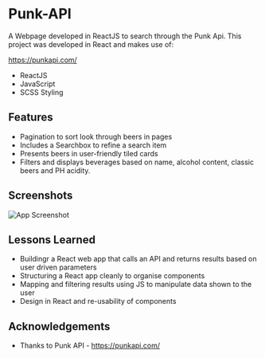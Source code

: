 
# Punk-API

A Webpage developed in ReactJS to search through the Punk Api. This project was developed in React and makes use of:

https://punkapi.com/

- ReactJS
- JavaScript
- SCSS Styling


## Features

- Pagination to sort look through beers in pages  
- Includes a Searchbox to refine a search item 
- Presents beers in user-friendly tiled cards
- Filters and displays beverages based on name, alcohol content, classic beers and PH acidity.


## Screenshots

![App Screenshot](https://via.placeholder.com/468x300?text=App+Screenshot+Here)


## Lessons Learned

- Buildingr a React web app that calls an API and returns results based on user driven parameters
- Structuring a React app cleanly to organise components
- Mapping and filtering results using JS to manipulate data shown to the user
- Design in React and re-usability of components
## Acknowledgements

 - Thanks to Punk API - https://punkapi.com/
